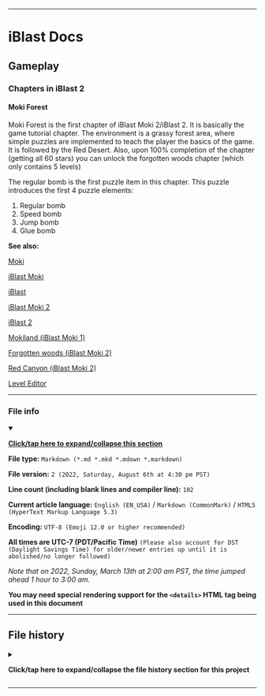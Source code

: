 
***

# iBlast Docs

## Gameplay

### Chapters in iBlast 2

#### Moki Forest

Moki Forest is the first chapter of iBlast Moki 2/iBlast 2. It is basically the game tutorial chapter. The environment is a grassy forest area, where simple puzzles are implemented to teach the player the basics of the game. It is followed by the Red Desert. Also, upon 100% completion of the chapter (getting all 60 stars) you can unlock the forgotten woods chapter (which only contains 5 levels)

The regular bomb is the first puzzle item in this chapter. This puzzle introduces the first 4 puzzle elements:

1. Regular bomb
2. Speed bomb
3. Jump bomb
4. Glue bomb

**See also:**

[Moki](/Docs/Gameplay/Elements/Characters/Moki/)

[iBlast Moki](/Docs/History/iBlast_Moki/1/)

[iBlast](/Docs/Gameplay/Games/iBlast/1/)

[iBlast Moki 2](/Docs/History/iBlast_Moki/2/)

[iBlast 2](/Docs/Gameplay/Games/iBlast/2/)

[Mokiland (iBlast Moki 1)](/Docs/Gameplay/Chapters/1/Mokiland/)

[Forgotten woods (iBlast Moki 2)](/Docs/Gameplay/Chapters/2/Forgotten_Woods/)

[Red Canyon (iBlast Moki 2)](/Docs/Gameplay/Chapters/2/Red_Canyon/)

[Level Editor](/Docs/Gameplay/Level-Editor/)

***

### File info

<details open><summary><p lang="en"><b><u>Click/tap here to expand/collapse this section</u></b></p></summary>

**File type:** `Markdown (*.md *.mkd *.mdown *.markdown)`

**File version:** `2 (2022, Saturday, August 6th at 4:30 pm PST)`

**Line count (including blank lines and compiler line):** `102`

**Current article language:** `English (EN_USA)` / `Markdown (CommonMark)` / `HTML5 (HyperText Markup Language 5.3)`

**Encoding:** `UTF-8 (Emoji 12.0 or higher recommended)`

**All times are UTC-7 (PDT/Pacific Time)** `(Please also account for DST (Daylight Savings Time) for older/newer entries up until it is abolished/no longer followed)`

_Note that on 2022, Sunday, March 13th at 2:00 am PST, the time jumped ahead 1 hour to 3:00 am._

**You may need special rendering support for the `<details>` HTML tag being used in this document**

</details>

***

## File history

<details><summary><p lang="en"><b>Click/tap here to expand/collapse the file history section for this project</b></p></summary>

<details><summary><p lang="en"><b>Version 2 (2022, Saturday, August 6th at 4:22 pm PST)</b></p></summary>

**This version was made by:** [`@seanpm2001`](https://github.com/seanpm2001/)

> Changes:

- [x] Started the file
- [x] Added the title section
- [x] Added the `main` section
- [x] Added the `file info` section
- [x] Added the `file history` section
- [ ] No other changes in version 1

</details>

<details><summary><p lang="en"><b>Version 2 (2022, Saturday, August 6th at 4:30 pm PST)</b></p></summary>

**This version was made by:** [`@seanpm2001`](https://github.com/seanpm2001/)

> Changes:

- [x] Fixed 2 typos
- [x] Updated the `file info` section
- [x] Updated the `file history` section
- [ ] No other changes in version 2

</details>

</details>

***
